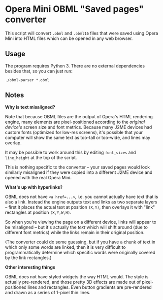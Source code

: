 Opera Mini OBML "Saved pages" converter
=======================================

This script will convert `.obml` and `.obml16` files that were saved using Opera Mini into HTML files which can be opened in any web browser.

Usage
-----

The program requires Python 3. There are no external dependencies besides that, so you can just run:

    ./obml-parser *.obml

Notes
-----

**Why is text misaligned?**

Note that because OBML files are the output of Opera's HTML rendering engine, many elements are pixel-positioned according to the *original device's* screen size and font metrics. Because many J2ME devices had custom fonts (optimized for low-res screens), it's possible that your computer will show the same text as too-tall or too-wide, and lines may overlap.

It may be possible to work around this by editing `font_sizes` and `line_height` at the top of the script.

This is nothing specific to the converter &ndash; your saved pages would look similarly misaligned if they were copied into a different J2ME device and opened with the real Opera Mini.

**What's up with hyperlinks?**

OBML does not have `<a href=...>`, i.e. you cannot actually have text that is also a link. Instead the engine outputs text and links as two separate layers &ndash; first it places the actual text at position `(X,Y)`, then overlays it with "link" rectangles at position `(X,Y,W,H)`.

So when you're viewing the page on a different device, links will appear to be misaligned &ndash; but it's actually the *text* which will shift around (due to different font metrics) while the links remain in their original position.

(The converter could do some guessing, but if you have a chunk of text in which only some words are linked, then it is very difficult to programmatically determine which specific words were originally covered by the link rectangles.)

**Other interesting things**

OBML does not have styled widgets the way HTML would. The style is actually pre-rendered, and those pretty 3D effects are made out of pixel-positioned lines and rectangles. Even button gradients are pre-rendered and drawn as a series of 1-pixel thin lines.
